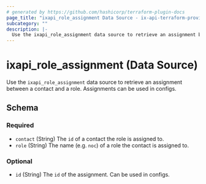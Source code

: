 ```yaml
---
# generated by https://github.com/hashicorp/terraform-plugin-docs
page_title: "ixapi_role_assignment Data Source - ix-api-terraform-provider"
subcategory: ""
description: |-
  Use the ixapi_role_assignment data source to retrieve an assignment between a contact and a role. Assignments can be used in configs.
---
```


# ixapi_role_assignment (Data Source)

Use the `ixapi_role_assignment` data source to retrieve an assignment between a contact and a role. Assignments can be used in configs.



<!-- schema generated by tfplugindocs -->
## Schema

### Required

- `contact` (String) The `id` of a contact the role is assigned to.
- `role` (String) The name (e.g. `noc`) of a role the contact is assigned to.

### Optional

- `id` (String) The `id` of the assignment. Can be used in configs.


